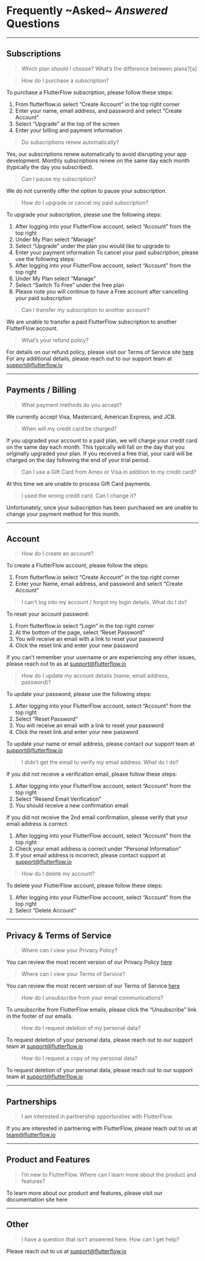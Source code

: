 # Frequently ~Asked~ _Answered_ Questions
----

## Subscriptions

> Which plan should I choose? What’s the difference between plans?[a]


> How do I purchase a subscription?

To purchase a FlutterFlow subscription, please follow these steps:

  1. From flutterflow.io select “Create Account” in the top right corner
  2. Enter your name, email address, and password and select “Create Account”
  3. Select “Upgrade” at the top of the screen
  4. Enter your billing and payment information

> Do subscriptions renew automatically?

Yes, our subscriptions renew automatically to avoid disrupting your app development. Monthly subscriptions renew on the same day each month (typically the day you subscribed).

> Can I pause my subscription?

We do not currently offer the option to pause your subscription.

> How do I upgrade or cancel my paid subscription?

 To upgrade your subscription, please use the following steps:
  1. After logging into your FlutterFlow account, select “Account” from the top right
  2. Under My Plan select “Manage”
  3. Select “Upgrade” under the plan you would like to upgrade to
  4. Enter your payment information
 To cancel your paid subscription, please use the following steps:
  1. After logging into your FlutterFlow account, select “Account” from the top right
  2. Under My Plan select “Manage”
  3. Select “Switch To Free” under the free plan
  4. Please note you will continue to have a Free account after cancelling your paid subscription

> Can I transfer my subscription to another account?

 We are unable to transfer a paid FlutterFlow subscription to another FlutterFlow account.

> What’s your refund policy?

 For details on our refund policy, please visit our Terms of Service site [here](https://flutterflow.io/tos)
 For any additional details, please reach out to our support team at support@flutterflow.io

----

## Payments / Billing

> What payment methods do you accept?

 We currently accept Visa, Mastercard, American Express, and JCB.

> When will my credit card be charged?

 If you upgraded your account to a paid plan, we will charge your credit card on the same day each month. This typically will fall on the day that you originally upgraded your plan. If you received a free trial, your card will be charged on the day following the end of your trial period.         

> Can I use a Gift Card from Amex or Visa in addition to my credit card?

 At this time we are unable to process Gift Card payments.

> I used the wrong credit card. Can I change it?

Unfortunately, once your subscription has been purchased we are unable to change your payment method for this month. 

----

## Account

> How do I create an account?

 To create a FlutterFlow account, please follow the steps:

  1. From flutterflow.io select “Create Account” in the top right corner
  2. Enter your Name, email address, and password and select “Create Account”

> I can't log into my account / forgot my login details. What do I do?

 To reset your account password:

  1. From flutterflow.io select “Login” in the top right corner
  2. At the bottom of the page, select “Reset Password”
  3. You will receive an email with a link to reset your password
  4. Click the reset link and enter your new password

If you can’t remember your username or are experiencing any other issues, please reach out to as at support@flutterflow.io

> How do I update my account details (name, email address, password)?

 To update your password, please use the following steps:

  1. After logging into your FlutterFlow account, select “Account” from the top right
  2. Select “Reset Password”
  3. You will receive an email with a link to reset your password
  4. Click the reset link and enter your new password

To update your name or email address, please contact our support team at support@flutterflow.io

> I didn’t get the email to verify my email address. What do I do?
 
If you did not receive a verification email, please follow these steps:

  1. After logging into your FlutterFlow account, select “Account” from the top right
  2. Select “Resend Email Verification”
  3. You should receive a new confirmation email

If you did not receive the 2nd email confirmation, please verify that your email address is correct.

  1. After logging into your FlutterFlow account, select “Account” from the top right
  2. Check your email address is correct under “Personal Information”
  3. If your email address is incorrect, please contact support at support@flutterflow.io

> How do I delete my account?

 To delete your FlutterFlow account, please follow these steps:

  1. After logging into your FlutterFlow account, select “Account” from the top right
  2. Select “Delete Account”

----


## Privacy & Terms of Service

> Where can I view your Privacy Policy?
 
 You can review the most recent version of our Privacy Policy [here](https://flutterflow.io/pp)

> Where can I view your Terms of Service?
 
 You can review the most recent version of our Terms of Service [here](https://flutterflow.io/tos)

> How do I unsubscribe from your email communications?
 
 To unsubscribe from FlutterFlow emails, please click the “Unsubscribe” link in the footer of our emails.

> How do I request deletion of my personal data?
 
 To request deletion of your personal data, please reach out to our support team at support@flutterflow.io

> How do I request a copy of my personal data?
 
 To request deletion of your personal data, please reach out to our support team at support@flutterflow.io

----

## Partnerships

> I am interested in partnership opportunities with FlutterFlow.
 
 If you are interested in partnering with FlutterFlow, please reach out to us at team@flutterflow.io

----


## Product and Features

> I’m new to FlutterFlow. Where can I learn more about the product and features?

 To learn more about our product and features, please visit our documentation site here

----


## Other

> I have a question that isn’t answered here. How can I get help?

 Please reach out to us at support@flutterflow.io
